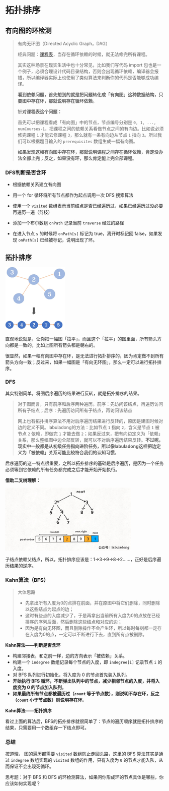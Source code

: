 # 拓扑排序

## 有向图的环检测

> 有向无环图（Directed Acyclic Graph，DAG）
> 
> 经典问题：[课程表](https://leetcode-cn.com/problems/course-schedule/)，当存在循环依赖的时候，就无法修完所有课程。
> 
> 其实这种场景在现实生活中也十分常见，比如我们写代码 import 包也是一个例子，必须合理设计代码目录结构，否则会出现循环依赖，编译器会报错，所以编译器实际上也使用了类似算法来判断你的代码是否能够成功编译。
> 
> **看到依赖问题，首先想到的就是把问题转化成「有向图」这种数据结构，只要图中存在环，那就说明存在循环依赖**。
> 
> **针对课程表这个问题：**
> 
> 首先可以把课程看成「有向图」中的节点，节点编号分别是 `0, 1, ..., numCourses-1`，把课程之间的依赖关系看做节点之间的有向边。比如说必须修完课程 `1` 才能去修课程 `3`，那么就有一条有向边从节点 `1` 指向 `3`。所以我们可以根据题目输入的 `prerequisites` 数组生成一幅有向图。
> 
> **如果发现这幅有向图中存在环，那就说明课程之间存在循环依赖，肯定没办法全部上完；反之，如果没有环，那么肯定能上完全部课程**。

### DFS判断是否含环

- 根据依赖关系建立有向图

- 用一个 for 循环将所有节点都作为起点调用一次 DFS 搜索算法

- 使用一个 `visited` 数组表示当前结点是否已经遍历过，如果已经遍历过没必要再遍历一遍（剪枝）

- 添加一个布尔数组 `onPath` 记录当前 `traverse` 经过的路径

- 在进入节点 `s` 的时候将 `onPath[s]` 标记为 true，离开时标记回 false，如果发现 `onPath[s]` 已经被标记，说明出现了环。

## 拓扑排序

<img src="images\拓扑排序.jpg" height=200 width=190>

直观地说就是，让你把一幅图「拉平」，而且这个「拉平」的图里面，所有箭头方向都是一致的，比如上图所有箭头都是朝右的。

很显然，如果一幅有向图中存在环，是无法进行拓扑排序的，因为肯定做不到所有箭头方向一致；反过来，如果一幅图是「有向无环图」，那么一定可以进行拓扑排序。

### DFS

其实特别简单，将图后序遍历的结果进行反转，就是拓扑排序的结果。

> 对于图而言，只有前序和后序两种遍历。前序：先访问该结点，再遍历访问所有子结点；后序：先遍历访问所有子结点，再访问该结点
> 
> 网上也有拓扑排序算法不用对后序遍历结果进行反转的，原因是建图时候对边的定义不同。labuladong的方法：比如节点 `1` 指向 `2`，含义是节点 `1` 被节点 `2` 依赖，即做完 `1` 才能去做 `2`；如果反过来，把有向边定义为「依赖」关系，那么整幅图中边全部反转，就可以不对后序遍历结果反转。**不过呢，现实中一般都是从初级任务指向进阶任务，所以像labuladong这样把边定义为「被依赖」关系可能比较符合我们的认知习惯**。

后序遍历的这一特点很重要，之所以拓扑排序的基础是后序遍历，是因为一个任务必须等到它依赖的所有任务都完成之后才能开始开始执行。

**借助二叉树理解：**

<img src= "images\b1.jpeg" height=200 width=400>

子结点依赖父结点，所以，拓扑排序应该是：1->3->9->8->2......，正好是后序遍历结果的逆序。

### Kahn算法（BFS）

> 大体思路
> 
> - 先拿出所有入度为0的点排在前面，并在原图中将它们删除，同时删除以这些结点为起点的边；
> - 这时有些点的入度减少了，于是再拿出当前所有入度为0的点放在已经排序的序列后面，然后删除这些结点和对应的边；
> - 因为是有向无环图，而且删除操作不会产生环，所以每时每刻都一定存在入度为0的点，一定可以不断进行下去，直到所有点被删除。

**Kahn算法——判断是否含环**

- 构建邻接表，和之前一样，边的方向表示「被依赖」关系。
- 构建一个 `indegree` 数组记录每个节点的入度，即 `indegree[i]` 记录节点 `i` 的入度。
- 对 BFS 队列进行初始化，将入度为 0 的节点首先装入队列。
- **开始执行 BFS 循环，不断弹出队列中的节点，减少相邻节点的入度，并将入度变为 0 的节点加入队列**。
- **如果最终所有节点都被遍历过（`count` 等于节点数），则说明不存在环，反之（`count` 小于节点数）则说明存在环**。

**Kahn算法——拓扑排序**

看过上面的算法后，BFS的拓扑排序就很简单了：节点的遍历顺序就是拓扑排序的结果，只需要用一个数组存一下结点即可。

### 总结

按道理， 图的遍历都需要 `visited` 数组防止走回头路，这里的 BFS 算法其实是通过 `indegree` 数组实现的 `visited` 数组的作用，只有入度为 `0` 的节点才能入队，从而保证不会出现死循环。

思考题：对于 BFS 和 DFS 的环检测算法，如果问你形成环的节点具体是哪些，你应该如何实现呢？
